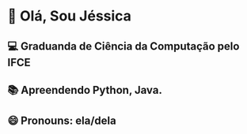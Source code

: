 # 👋 Olá, Sou Jéssica 
## 💻 Graduanda de Ciência da Computação pelo IFCE
## 📚 Apreendendo Python, Java.
## 😄 Pronouns: ela/dela
